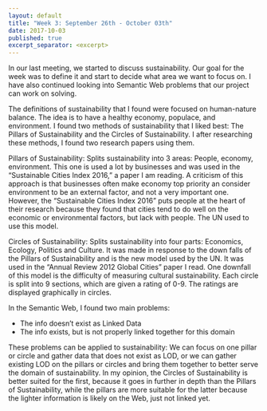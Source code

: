 ```yaml
---
layout: default
title: "Week 3: September 26th - October 03th"
date: 2017-10-03
published: true
excerpt_separator: <excerpt>
---
```

In our last meeting, we started to discuss sustainability. Our goal for the week was to define it and start to decide what area we want to focus on. I have also continued looking into Semantic Web problems that our project can work on solving. <excerpt>
  
The definitions of sustainability that I found were focused on human-nature balance. The idea is to have a healthy economy, populace, and environment. I found two methods of sustainability that I liked best: The Pillars of Sustainability and the Circles of Sustainability. I after researching these methods, I found two research papers using them.

Pillars of Sustainability: Splits sustainability into 3 areas: People, economy, environment. This one is used a lot by businesses and was used in the “Sustainable Cities Index 2016,” a paper I am reading. A criticism of this approach is that businesses often make economy top priority an consider environment to be an external factor, and not a very important one. However, the “Sustainable Cities Index 2016” puts people at the heart of their research because they found that cities tend to do well on the economic or environmental factors, but lack with people. The UN used to use this model.

Circles of Sustainability: Splits sustainability into four parts: Economics, Ecology, Politics and Culture. It was made in response to the down falls of the Pillars of Sustainability and is the new model used by the UN. It was used in the “Annual Review 2012 Global Cities” paper I read. One downfall of this model is the difficulty of measuring cultural sustainability. Each circle is split into 9 sections, which are given a rating of 0-9. The ratings are displayed graphically in circles.

In the Semantic Web, I found two main problems:
* The info doesn’t exist as Linked Data
* The info exists, but is not properly linked together for this domain

These problems can be applied to sustainability: We can focus on one pillar or circle and gather data that does not exist as LOD, or we can gather existing LOD on the pillars or circles and bring them together to better serve the domain of sustainability. In my opinion, the Circles of Sustainability is better suited for the first, because it goes in further in depth than the Pillars of Sustainability, while the pillars are more suitable for the latter because the lighter information is likely on the Web, just not linked yet.
